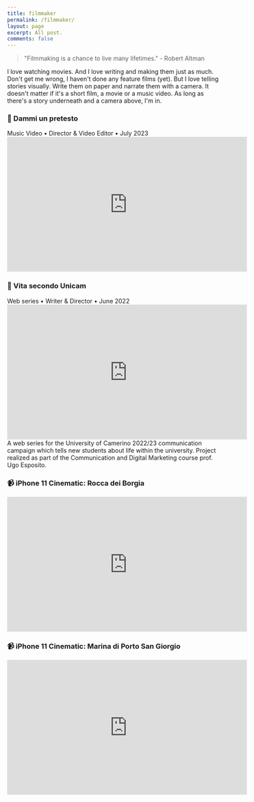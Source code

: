 ```yaml
---
title: filmmaker
permalink: /filmmaker/
layout: page
excerpt: All post.
comments: false
---
```


> "Filmmaking is a chance to live many lifetimes." - Robert Altman

I love watching movies. And I love writing and making them just as much. Don't get me wrong, I haven't done any feature films (yet). But I love telling stories visually. Write them on paper and narrate them with a camera. It doesn't matter if it's a short film, a movie or a music video. As long as there's a story underneath and a camera above, I'm in.

<div class="contacts" style="margin-top: 10px;">
	<a href="https://www.youtube.com/@alessiorubicini" target="_blank"><i class="bi bi-youtube"></i></a>
	<a href="https://www.behance.net/alessiorubicini" target="_blank"><i class="bi bi-behance"></i></a>
</div>

### 🎥 Dammi un pretesto
<div class="post-meta">
	Music Video • Director & Video Editor • July 2023
</div>
<center>
	<iframe class="journey-img" width="560" height="315" src="https://www.youtube.com/embed/0JDPV7OgUEw?si=XOBK0t2AxpNYwgZa" title="YouTube video player" frameborder="0" allow="accelerometer; autoplay; clipboard-write; encrypted-media; gyroscope; picture-in-picture; web-share" allowfullscreen></iframe>
</center>

### 🎥 Vita secondo Unicam
<div class="post-meta">
	Web series • Writer & Director • June 2022
</div>
<center>
	<iframe class="journey-img" width="560" height="315" src="https://www.youtube.com/embed/myKA8V3yd8s" title="YouTube video player" frameborder="0" allow="accelerometer; autoplay; clipboard-write; encrypted-media; gyroscope; picture-in-picture; web-share" allowfullscreen></iframe>
</center>
A web series for the University of Camerino 2022/23 communication campaign which tells new students about life within the university. Project realized as part of the Communication and Digital Marketing course prof. Ugo Esposito.


### 📹 iPhone 11 Cinematic: Rocca dei Borgia
<center>
	<iframe class="journey-img" width="560" height="315" src="https://www.youtube.com/embed/nlZNdY7Bsfs" title="YouTube video player" frameborder="0" allow="accelerometer; autoplay; clipboard-write; encrypted-media; gyroscope; picture-in-picture; web-share" allowfullscreen></iframe>
</center>

### 📹 iPhone 11 Cinematic: Marina di Porto San Giorgio
<center>
	<iframe class="journey-img" width="560" height="315" src="https://www.youtube.com/embed/HQ8STSCV0KM" title="YouTube video player" frameborder="0" allow="accelerometer; autoplay; clipboard-write; encrypted-media; gyroscope; picture-in-picture; web-share" allowfullscreen></iframe>
</center>